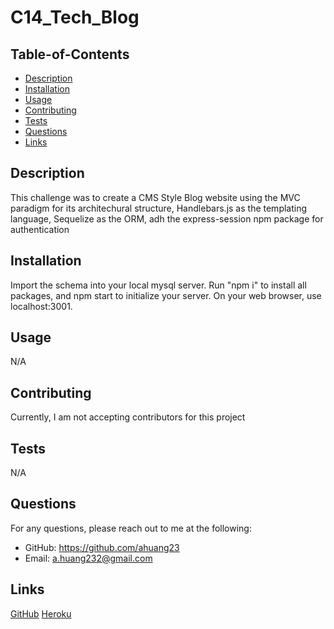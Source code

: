 # C14_Tech_Blog

## Table-of-Contents
  * [Description](#description)
  * [Installation](#installation)
  * [Usage](#usage)
  * [Contributing](#contributing)
  * [Tests](#tests)
  * [Questions](#questions)
  * [Links](#links)
 
  ## Description
  This challenge was to create a CMS Style Blog website using the MVC paradigm for its architechural structure, Handlebars.js as the templating language, Sequelize as the ORM, adh the express-session npm package for authentication

  ## Installation
  Import the schema into your local mysql server. Run "npm i" to install all packages, and npm start to initialize your server. On your web browser, use localhost:3001.

  ## Usage
  N/A

  ## Contributing
  Currently, I am not accepting contributors for this project

  ## Tests
  N/A

  ## Questions
  For any questions, please reach out to me at the following:
  - GitHub: https://github.com/ahuang23
  - Email: a.huang232@gmail.com


  ## Links
  [GitHub](https://github.com/ahuang23/C14_Tech_Blog)
  [Heroku](https://frozen-dusk-24589.herokuapp.com/)